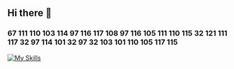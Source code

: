 ## Hi there 👋

<h3>67 111 110 103 114 97 116 117 108 97 116 105 111 110 115 32 121 111 117 32 97 114 101 32 97 32 103 101 110 105 117 115</h3>

[![My Skills](https://skillicons.dev/icons?i=html,css,javascript,tailwindcss,python,c,java)](https://skillicons.dev)

